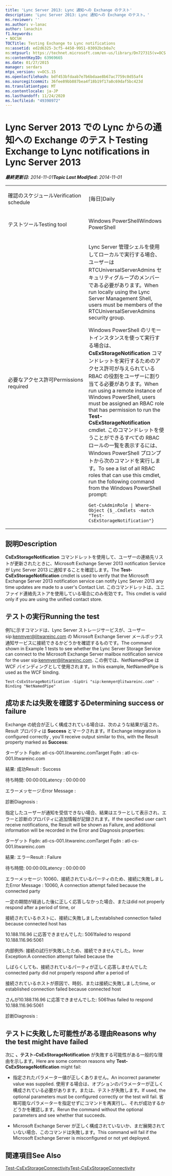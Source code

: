 ```yaml
---
title: 'Lync Server 2013: Lync 通知への Exchange のテスト'
description: 'Lync Server 2013: Lync 通知への Exchange のテスト。'
ms.reviewer: ''
ms.author: v-lanac
author: lanachin
f1.keywords:
- NOCSH
TOCTitle: Testing Exchange to Lync notifications
ms:assetid: ed2d6325-3cf5-4450-9951-03092bcb0a7c
ms:mtpsurl: https://technet.microsoft.com/en-us/library/Dn727315(v=OCS.15)
ms:contentKeyID: 63969665
ms.date: 01/27/2015
manager: serdars
mtps_version: v=OCS.15
ms.openlocfilehash: bdf453bfdaab7e7b6bdaae8b67ac7759c0d55af4
ms.sourcegitcommit: 36fee89bb887bea4f18b19f17a8c69daf5bc423d
ms.translationtype: MT
ms.contentlocale: ja-JP
ms.lasthandoff: 11/24/2020
ms.locfileid: "49398972"
---
```

# <a name="testing-exchange-to-lync-notifications-in-lync-server-2013"></a><span data-ttu-id="c643f-103">Lync Server 2013 での Lync からの通知への Exchange のテスト</span><span class="sxs-lookup"><span data-stu-id="c643f-103">Testing Exchange to Lync notifications in Lync Server 2013</span></span>

<div data-xmlns="http://www.w3.org/1999/xhtml">

<div class="topic" data-xmlns="http://www.w3.org/1999/xhtml" data-msxsl="urn:schemas-microsoft-com:xslt" data-cs="https://msdn.microsoft.com/">

<div data-asp="https://msdn2.microsoft.com/asp">



</div>

<div id="mainSection">

<div id="mainBody"><span data-ttu-id="c643f-104">

<span> </span></span><span class="sxs-lookup"><span data-stu-id="c643f-104">

<span> </span></span></span>

<span data-ttu-id="c643f-105">_**最終更新日:** 2014-11-01_</span><span class="sxs-lookup"><span data-stu-id="c643f-105">_**Topic Last Modified:** 2014-11-01_</span></span>


<table>
<colgroup>
<col style="width: 50%" />
<col style="width: 50%" />
</colgroup>
<tbody>
<tr class="odd">
<td><p><span data-ttu-id="c643f-106">確認のスケジュール</span><span class="sxs-lookup"><span data-stu-id="c643f-106">Verification schedule</span></span></p></td>
<td><p><span data-ttu-id="c643f-107">[毎日]</span><span class="sxs-lookup"><span data-stu-id="c643f-107">Daily</span></span></p></td>
</tr>
<tr class="even">
<td><p><span data-ttu-id="c643f-108">テストツール</span><span class="sxs-lookup"><span data-stu-id="c643f-108">Testing tool</span></span></p></td>
<td><p><span data-ttu-id="c643f-109">Windows PowerShell</span><span class="sxs-lookup"><span data-stu-id="c643f-109">Windows PowerShell</span></span></p></td>
</tr>
<tr class="odd">
<td><p><span data-ttu-id="c643f-110">必要なアクセス許可</span><span class="sxs-lookup"><span data-stu-id="c643f-110">Permissions required</span></span></p></td>
<td><p><span data-ttu-id="c643f-111">Lync Server 管理シェルを使用してローカルで実行する場合、ユーザーは RTCUniversalServerAdmins セキュリティグループのメンバーである必要があります。</span><span class="sxs-lookup"><span data-stu-id="c643f-111">When run locally using the Lync Server Management Shell, users must be members of the RTCUniversalServerAdmins security group.</span></span></p>
<p><span data-ttu-id="c643f-112">Windows PowerShell のリモートインスタンスを使って実行する場合は、 <strong>CsExStorageNotification</strong> コマンドレットを実行するためのアクセス許可が与えられている RBAC の役割をユーザーに割り当てる必要があります。</span><span class="sxs-lookup"><span data-stu-id="c643f-112">When run using a remote instance of Windows PowerShell, users must be assigned an RBAC role that has permission to run the <strong>Test-CsExStorageNotification</strong> cmdlet.</span></span> <span data-ttu-id="c643f-113">このコマンドレットを使うことができるすべての RBAC ロールの一覧を表示するには、Windows PowerShell プロンプトから次のコマンドを実行します。</span><span class="sxs-lookup"><span data-stu-id="c643f-113">To see a list of all RBAC roles that can use this cmdlet, run the following command from the Windows PowerShell prompt:</span></span></p>
<pre><code>Get-CsAdminRole | Where-Object {$_.Cmdlets -match &quot;Test-CsExStorageNotification&quot;}</code></pre></td>
</tr>
</tbody>
</table>


<div>

## <a name="description"></a><span data-ttu-id="c643f-114">説明</span><span class="sxs-lookup"><span data-stu-id="c643f-114">Description</span></span>

<span data-ttu-id="c643f-115">**CsExStorageNotification** コマンドレットを使用して、ユーザーの連絡先リストが更新されたときに、Microsoft Exchange Server 2013 notification Service が Lync Server 2013 に通知することを確認します。</span><span class="sxs-lookup"><span data-stu-id="c643f-115">The **Test-CsExStorageNotification** cmdlet is used to verify that the Microsoft Exchange Server 2013 notification service can notify Lync Server 2013 any time updates are made to a user's Contact List.</span></span> <span data-ttu-id="c643f-116">このコマンドレットは、ユニファイド連絡先ストアを使用している場合にのみ有効です。</span><span class="sxs-lookup"><span data-stu-id="c643f-116">This cmdlet is valid only if you are using the unified contact store.</span></span>

</div>

<div>

## <a name="running-the-test"></a><span data-ttu-id="c643f-117">テストの実行</span><span class="sxs-lookup"><span data-stu-id="c643f-117">Running the test</span></span>

<span data-ttu-id="c643f-118">例1に示すコマンドは、Lync Server ストレージサービスが、ユーザー sip:kenmyer@litwareinc.com の Microsoft Exchange Server メールボックス通知サービスに接続できるかどうかを確認するものです。</span><span class="sxs-lookup"><span data-stu-id="c643f-118">The command shown in Example 1 tests to see whether the Lync Server Storage Service can connect to the Microsoft Exchange Server mailbox notification service for the user sip:kenmyer@litwareinc.com.</span></span> <span data-ttu-id="c643f-119">この例では、NetNamedPipe は WCF バインディングとして使用されます。</span><span class="sxs-lookup"><span data-stu-id="c643f-119">In this example, NetNamedPipe is used as the WCF binding.</span></span>

    Test-CsExStorageNotification -SipUri "sip:kenmyer@litwareinc.com" -Binding "NetNamedPipe"

</div>

<div>

## <a name="determining-success-or-failure"></a><span data-ttu-id="c643f-120">成功または失敗を確認する</span><span class="sxs-lookup"><span data-stu-id="c643f-120">Determining success or failure</span></span>

<span data-ttu-id="c643f-121">Exchange の統合が正しく構成されている場合は、次のような結果が返され、Result プロパティは **Success** とマークされます。</span><span class="sxs-lookup"><span data-stu-id="c643f-121">If Exchange integration is configured correctly , you'll receive output similar to this, with the Result property marked as **Success**:</span></span>

<span data-ttu-id="c643f-122">ターゲット Fqdn: atl-cs-001.litwareinc.com</span><span class="sxs-lookup"><span data-stu-id="c643f-122">Target Fqdn : atl-cs-001.litwareinc.com</span></span>

<span data-ttu-id="c643f-123">結果: 成功</span><span class="sxs-lookup"><span data-stu-id="c643f-123">Result : Success</span></span>

<span data-ttu-id="c643f-124">待ち時間: 00:00:00</span><span class="sxs-lookup"><span data-stu-id="c643f-124">Latency : 00:00:00</span></span>

<span data-ttu-id="c643f-125">エラーメッセージ:</span><span class="sxs-lookup"><span data-stu-id="c643f-125">Error Message :</span></span>

<span data-ttu-id="c643f-126">診断</span><span class="sxs-lookup"><span data-stu-id="c643f-126">Diagnosis :</span></span>

<span data-ttu-id="c643f-127">指定したユーザーが通知を受信できない場合、結果はエラーとして表示され、エラーと診断のプロパティに追加情報が記録されます。</span><span class="sxs-lookup"><span data-stu-id="c643f-127">If the specified user can't receive notifications, the Result will be shown as Failure, and additional information will be recorded in the Error and Diagnosis properties:</span></span>

<span data-ttu-id="c643f-128">ターゲット Fqdn: atl-cs-001.litwareinc.com</span><span class="sxs-lookup"><span data-stu-id="c643f-128">Target Fqdn : atl-cs-001.litwareinc.com</span></span>

<span data-ttu-id="c643f-129">結果: エラー</span><span class="sxs-lookup"><span data-stu-id="c643f-129">Result : Failure</span></span>

<span data-ttu-id="c643f-130">待ち時間: 00:00:00</span><span class="sxs-lookup"><span data-stu-id="c643f-130">Latency : 00:00:00</span></span>

<span data-ttu-id="c643f-131">エラーメッセージ: 10060、接続されているパーティのため、接続に失敗しました</span><span class="sxs-lookup"><span data-stu-id="c643f-131">Error Message : 10060, A connection attempt failed because the connected party</span></span>

<span data-ttu-id="c643f-132">一定の期間が経過した後に正しく応答しなかった場合、または</span><span class="sxs-lookup"><span data-stu-id="c643f-132">did not properly respond after a period of time, or</span></span>

<span data-ttu-id="c643f-133">接続されているホストに、接続に失敗しました</span><span class="sxs-lookup"><span data-stu-id="c643f-133">established connection failed because connected host has</span></span>

<span data-ttu-id="c643f-134">10.188.116.96 に応答できませんでした: 5061</span><span class="sxs-lookup"><span data-stu-id="c643f-134">failed to respond 10.188.116.96:5061</span></span>

<span data-ttu-id="c643f-135">内部例外: 接続の試行が失敗したため、接続できませんでした。</span><span class="sxs-lookup"><span data-stu-id="c643f-135">Inner Exception:A connection attempt failed because the</span></span>

<span data-ttu-id="c643f-136">しばらくしても、接続されているパーティが正しく応答しませんでした</span><span class="sxs-lookup"><span data-stu-id="c643f-136">connected party did not properly respond after a period of</span></span>

<span data-ttu-id="c643f-137">接続されているホストが原因で、時刻、または接続に失敗しました</span><span class="sxs-lookup"><span data-stu-id="c643f-137">time, or established connection failed because connected host</span></span>

<span data-ttu-id="c643f-138">さんが10.188.116.96 に応答できませんでした: 5061</span><span class="sxs-lookup"><span data-stu-id="c643f-138">has failed to respond 10.188.116.96:5061</span></span>

<span data-ttu-id="c643f-139">診断</span><span class="sxs-lookup"><span data-stu-id="c643f-139">Diagnosis :</span></span>

</div>

<div>

## <a name="reasons-why-the-test-might-have-failed"></a><span data-ttu-id="c643f-140">テストに失敗した可能性がある理由</span><span class="sxs-lookup"><span data-stu-id="c643f-140">Reasons why the test might have failed</span></span>

<span data-ttu-id="c643f-141">次に **、テスト-CsExStorageNotification** が失敗する可能性がある一般的な理由を示します。</span><span class="sxs-lookup"><span data-stu-id="c643f-141">Here are some common reasons why **Test-CsExStorageNotification** might fail:</span></span>

  - <span data-ttu-id="c643f-142">指定されたパラメーター値が正しくありません。</span><span class="sxs-lookup"><span data-stu-id="c643f-142">An incorrect parameter value was supplied.</span></span> <span data-ttu-id="c643f-143">使用する場合は、オプションのパラメーターが正しく構成されている必要があります。または、テストが失敗します。</span><span class="sxs-lookup"><span data-stu-id="c643f-143">If used, the optional parameters must be configured correctly or the test will fail.</span></span> <span data-ttu-id="c643f-144">省略可能なパラメーターを指定せずにコマンドを再実行し、それが成功するかどうかを確認します。</span><span class="sxs-lookup"><span data-stu-id="c643f-144">Rerun the command without the optional parameters and see whether that succeeds.</span></span>

  - <span data-ttu-id="c643f-145">Microsoft Exchange Server が正しく構成されていないか、まだ展開されていない場合、このコマンドは失敗します。</span><span class="sxs-lookup"><span data-stu-id="c643f-145">This command will fail if the Microsoft Exchange Server is misconfigured or not yet deployed.</span></span>

</div>

<div>

## <a name="see-also"></a><span data-ttu-id="c643f-146">関連項目</span><span class="sxs-lookup"><span data-stu-id="c643f-146">See Also</span></span>


[<span data-ttu-id="c643f-147">Test-CsExStorageConnectivity</span><span class="sxs-lookup"><span data-stu-id="c643f-147">Test-CsExStorageConnectivity</span></span>](https://docs.microsoft.com/powershell/module/skype/Test-CsExStorageConnectivity)  
  

<span data-ttu-id="c643f-148"></div>

</div>

<span> </span>

</div>

</div>

</span><span class="sxs-lookup"><span data-stu-id="c643f-148"></div>

</div>

<span> </span>

</div>

</div>

</span></span></div>


